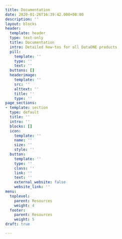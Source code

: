 ```yaml
---
title: Documentation
date: 2020-01-26T16:39:42.000+00:00
description: ''
layout: blocks
header:
  template: header
  type: text-only
  title: Documentation
  intro: Detailed how-tos for all DataONE products
  pill:
    template: ''
    type: ''
    text: ''
  buttons: []
  headerimage:
    template: ''
    src: ''
    alttext: ''
    title: ''
    type: ''
page_sections:
- template: section
  type: default
  title: ''
  intro: ''
  blocks: []
  icon:
    template: ''
    name: ''
    size: ''
    style: ''
  button:
    template: ''
    type: ''
    class: ''
    link: ''
    text: ''
    external_website: false
    website_link: ''
menu:
  toplevel:
    parent: Resources
    weight: 4
  footer:
    parent: Resources
    weight: 5
draft: true

---
```


